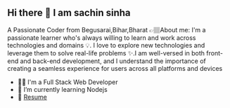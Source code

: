 ## Hi there 👋 I am sachin sinha

<!-- **Sinhasachin067/Sinhasachin067** is a ✨ _special_ ✨ repository because its `README.md` (this file) appears on your GitHub profile. -->

A Passionate Coder from Begusarai,Bihar,Bharat
👉🏽About me:
I'm a passionate learner who's always willing to learn and work across technologies and domains 💡. I love to explore new technologies and leverage them to solve real-life problems ✨.I am well-versed in both front-end and back-end development, and I understand the importance of creating a seamless experience for users across all platforms and devices

- 👨‍🎓 I'm a Full Stack Web Developer
- 🌱 I’m currently learning Nodejs
- 📄 <a href="https://google.com">Resume</a>

